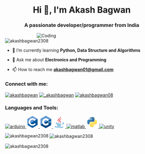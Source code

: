 <h1 align="center">Hi 👋, I'm Akash Bagwan</h1>
<h3 align="center">A passionate developer/programmer from India</h3>
<img align="right" alt="Coding" width="400" src="https://cdn.dribbble.com/users/1162077/screenshots/3848914/programmer.gif">

<p align="left"> <img src="https://komarev.com/ghpvc/?username=akashbagwan2308&label=Profile%20views&color=0e75b6&style=flat" alt="akashbagwan2308" /> </p>

- 🌱 I’m currently learning **Python, Data Structure and Algorithms**

- 💬 Ask me about **Electronics and Programming**

- 📫 How to reach me **akashbagwan01@gmail.com**

<h3 align="left">Connect with me:</h3>
<p align="left">
<a href="https://linkedin.com/in/akashbagwan" target="blank"><img align="center" src="https://raw.githubusercontent.com/rahuldkjain/github-profile-readme-generator/master/src/images/icons/Social/linked-in-alt.svg" alt="akashbagwan" height="30" width="40" /></a>
<a href="https://instagram.com/_akashbagwan" target="blank"><img align="center" src="https://raw.githubusercontent.com/rahuldkjain/github-profile-readme-generator/master/src/images/icons/Social/instagram.svg" alt="_akashbagwan" height="30" width="40" /></a>
<a href="https://www.codechef.com/users/akashbagwan08" target="blank"><img align="center" src="https://cdn.jsdelivr.net/npm/simple-icons@3.1.0/icons/codechef.svg" alt="akashbagwan08" height="30" width="40" /></a>
</p>

<h3 align="left">Languages and Tools:</h3>
<p align="left"> <a href="https://www.arduino.cc/" target="_blank" rel="noreferrer"> <img src="https://cdn.worldvectorlogo.com/logos/arduino-1.svg" alt="arduino" width="40" height="40"/> </a> <a href="https://www.cprogramming.com/" target="_blank" rel="noreferrer"> <img src="https://raw.githubusercontent.com/devicons/devicon/master/icons/c/c-original.svg" alt="c" width="40" height="40"/> </a> <a href="https://www.w3schools.com/cpp/" target="_blank" rel="noreferrer"> <img src="https://raw.githubusercontent.com/devicons/devicon/master/icons/cplusplus/cplusplus-original.svg" alt="cplusplus" width="40" height="40"/> </a> <a href="https://www.java.com" target="_blank" rel="noreferrer"> <img src="https://raw.githubusercontent.com/devicons/devicon/master/icons/java/java-original.svg" alt="java" width="40" height="40"/> </a> <a href="https://www.mathworks.com/" target="_blank" rel="noreferrer"> <img src="https://upload.wikimedia.org/wikipedia/commons/2/21/Matlab_Logo.png" alt="matlab" width="40" height="40"/> </a> <a href="https://www.python.org" target="_blank" rel="noreferrer"> <img src="https://raw.githubusercontent.com/devicons/devicon/master/icons/python/python-original.svg" alt="python" width="40" height="40"/> </a> <a href="https://unity.com/" target="_blank" rel="noreferrer"> <img src="https://www.vectorlogo.zone/logos/unity3d/unity3d-icon.svg" alt="unity" width="40" height="40"/> </a> </p>

<p><img align="left" src="https://github-readme-stats.vercel.app/api/top-langs?username=akashbagwan2308&show_icons=true&locale=en&layout=compact" alt="akashbagwan2308" /></p>

<p>&nbsp;<img align="center" src="https://github-readme-stats.vercel.app/api?username=akashbagwan2308&show_icons=true&locale=en" alt="akashbagwan2308" /></p>

<p><img align="center" src="https://github-readme-streak-stats.herokuapp.com/?user=akashbagwan2308&" alt="akashbagwan2308" /></p>
